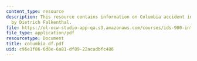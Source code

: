 ```yaml
---
content_type: resource
description: This resource contains information on Columbia accident investigation
  by Dietrich Falkenthal.
file: https://ol-ocw-studio-app-qa.s3.amazonaws.com/courses/ids-900-integrating-doctoral-seminar-on-emerging-technologies-fall-2005/c96e1f866d0e6a81df8922acadbfc486_columbia_df.pdf
file_type: application/pdf
resourcetype: Document
title: columbia_df.pdf
uid: c96e1f86-6d0e-6a81-df89-22acadbfc486
---
```

